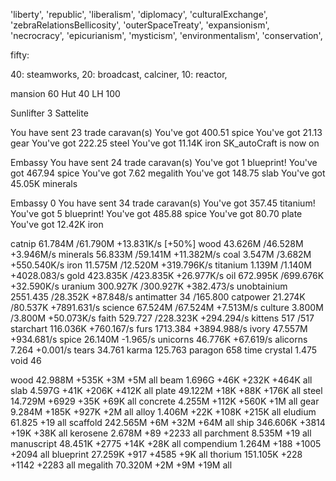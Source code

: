 
'liberty', 'republic', 'liberalism', 'diplomacy', 'culturalExchange',
'zebraRelationsBellicosity', 'outerSpaceTreaty', 'expansionism',
'necrocracy', 'epicurianism', 'mysticism', 'environmentalism',
'conservation',

fifty:

40: steamworks,
20: broadcast, calciner,
10: reactor,


mansion 60 Hut 40 LH 100


Sunlifter 3
Sattelite



You have sent 23 trade caravan(s)
You've got 400.51 spice
You've got 21.13 gear
You've got 222.25 steel
You've got 11.14K iron
SK_autoCraft is now on

Embassy
You have sent 24 trade caravan(s)
You've got 1 blueprint!
You've got 467.94 spice
You've got 7.62 megalith
You've got 148.75 slab
You've got 45.05K minerals

Embassy 0
You have sent 34 trade caravan(s)
You've got 357.45 titanium!
You've got 5 blueprint!
You've got 485.88 spice
You've got 80.70 plate
You've got 12.42K iron


catnip      	61.784M 	/61.790M 	+13.831K/s 	[+50%]
wood        	43.626M 	/46.528M 	+3.946M/s
minerals    	56.833M 	/59.141M 	+11.382M/s
coal        	3.547M  	/3.682M  	+550.540K/s
iron        	11.575M 	/12.520M 	+319.796K/s
titanium    	1.139M  	/1.140M  	+4028.083/s
gold        	423.835K	/423.835K	+26.977K/s
oil         	672.995K	/699.676K	+32.590K/s
uranium     	300.927K	/300.927K	+382.473/s
unobtainium 	2551.435	/28.352K 	+87.848/s
antimatter  	34      	/165.800
catpower    	21.274K 	/80.537K 	+7891.631/s
science     	67.524M 	/67.524M 	+7.513M/s
culture     	3.800M  	/3.800M  	+50.073K/s
faith       	529.727 	/228.323K	+294.294/s
kittens     	517     	/517
starchart   	116.036K	         	+760.167/s
furs        	1713.384	         	+3894.988/s
ivory       	47.557M 	         	+934.681/s
spice       	26.140M 	         	-1.965/s
unicorns    	46.776K 	         	+67.619/s
alicorns    	7.264   	         	+0.001/s
tears       	34.761
karma       	125.763
paragon     	658
time crystal	1.475
void        	46

wood        	42.988M 	+535K    	+3M        	+5M   	all
beam        	1.696G  	+46K     	+232K      	+464K 	all
slab        	4.597G  	+41K     	+206K      	+412K 	all
plate       	49.122M 	+18K     	+88K       	+176K 	all
steel       	14.729M 	+6929    	+35K       	+69K  	all
concrete    	4.255M  	+112K    	+560K      	+1M   	all
gear        	9.284M  	+185K    	+927K      	+2M   	all
alloy       	1.406M  	+22K     	+108K      	+215K 	all
eludium     	61.825  	+19      	           	      	all
scaffold    	242.565M	+6M      	+32M       	+64M  	all
ship        	346.606K	+3814    	+19K       	+38K  	all
kerosene    	2.678M  	+89      	+2233      	      	all
parchment   	8.535M  	+19      	           	      	all
manuscript  	48.451K 	+2775    	+14K       	+28K  	all
compendium  	1.264M  	+188     	+1005      	+2094 	all
blueprint   	27.259K 	+917     	+4585      	+9K   	all
thorium     	151.105K	+228     	+1142      	+2283 	all
megalith    	70.320M 	+2M      	+9M        	+19M  	all
